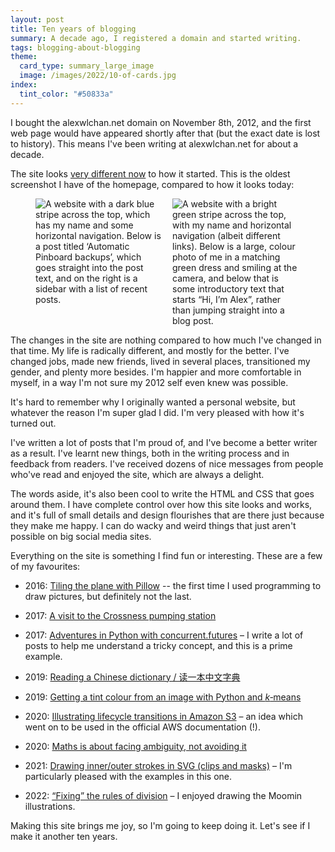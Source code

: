 ```yaml
---
layout: post
title: Ten years of blogging
summary: A decade ago, I registered a domain and started writing.
tags: blogging-about-blogging
theme:
  card_type: summary_large_image
  image: /images/2022/10-of-cards.jpg
index:
  tint_color: "#50833a"
---
```


<!-- Summary card based on https://pixabay.com/photos/card-game-cards-ten-heart-813/ -->

I bought the alexwlchan.net domain on November 8th, 2012, and the first web page would have appeared shortly after that (but the exact date is lost to history).
This means I've been writing at alexwlchan.net for about a decade.

The site looks [very different now](/about-the-site/) to how it started.
This is the oldest screenshot I have of the homepage, compared to how it looks today:

<style>
  .screenshot_grid {
    display: grid;
    grid-template-columns: calc(50% - 0.5em) calc(50% - 0.5em);
    grid-gap: 1em;
  }

  @media screen and (max-width: 500px) {
    .screenshot_grid {
      grid-template-columns: auto;
    }
  }
</style>

<figure class="screenshot_grid">
  <img src="/images/2022/homepage_2012_1x.jpg" srcset="/images/2022/homepage_2012_1x.jpg 1x, /images/2022/homepage_2012_2x.jpg 2x" class="screenshot" alt="A website with a dark blue stripe across the top, which has my name and some horizontal navigation. Below is a post titled ‘Automatic Pinboard backups’, which goes straight into the post text, and on the right is a sidebar with a list of recent posts.">
  <img src="/images/2022/homepage_2022_1x.jpg" srcset="/images/2022/homepage_2022_1x.jpg 1x, /images/2022/homepage_2022_2x.jpg 2x" class="screenshot" alt="A website with a bright green stripe across the top, with my name and horizontal navigation (albeit different links). Below is a large, colour photo of me in a matching green dress and smiling at the camera, and below that is some introductory text that starts “Hi, I’m Alex”, rather than jumping straight into a blog post.">
</figure>

The changes in the site are nothing compared to how much I've changed in that time.
My life is radically different, and mostly for the better.
I've changed jobs, made new friends, lived in several places, transitioned my gender, and plenty more besides.
I'm happier and more comfortable in myself, in a way I'm not sure my 2012 self even knew was possible.

<!-- I've written about 376 posts, and just over 323,000 words.
(Like the date, the exact numbers are fuzzy.
I've deleted a handful of posts, and there may be some quoted material in that word count.) -->

It's hard to remember why I originally wanted a personal website, but whatever the reason I'm super glad I did.
I'm very pleased with how it's turned out.

I've written a lot of posts that I'm proud of, and I've become a better writer as a result.
I've learnt new things, both in the writing process and in feedback from readers.
I've received dozens of nice messages from people who've read and enjoyed the site, which are always a delight.

The words aside, it's also been cool to write the HTML and CSS that goes around them.
I have complete control over how this site looks and works, and it's full of small details and design flourishes that are there just because they make me happy.
I can do wacky and weird things that just aren't possible on big social media sites.

Everything on the site is something I find fun or interesting.
These are a few of my favourites:

*   2016: [Tiling the plane with Pillow](/2016/10/tiling-the-plane-with-pillow/) -- the first time I used programming to draw pictures, but definitely not the last.

*   2017: [A visit to the Crossness pumping station](/2017/06/crossness-pumping-station/)

*   2017: [Adventures in Python with concurrent.futures](/2019/10/adventures-with-concurrent-futures/) – I write a lot of posts to help me understand a tricky concept, and this is a prime example.

*   2019: [Reading a Chinese dictionary / 读一本中文字典](/2019/06/reading-a-chinese-dictionary/)

*   2019: [Getting a tint colour from an image with Python and *k*‑means](/2019/08/finding-tint-colours-with-k-means/)

*   2020: [Illustrating lifecycle transitions in Amazon S3](/2020/05/illustrating-lifecycle-transitions-in-amazon-s3/) – an idea which went on to be used in the official AWS documentation (!).

*   2020: [Maths is about facing ambiguity, not avoiding it](/2020/11/maths-is-about-facing-ambiguity-not-avoiding-it/)

*   2021: [Drawing inner/outer strokes in SVG (clips and masks)](/2021/03/inner-outer-strokes-svg/) – I'm particularly pleased with the examples in this one.

*   2022: [“Fixing” the rules of division](/2022/09/moomin-mathematics/) – I enjoyed drawing the Moomin illustrations.

Making this site brings me joy, so I'm going to keep doing it.
Let's see if I make it another ten years.
